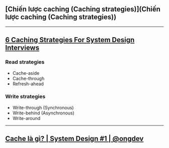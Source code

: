 ## [Chiến lược caching (Caching strategies)](Chiến lược caching (Caching strategies))

---

## [6 Caching Strategies For System Design Interviews](https://levelup.gitconnected.com/6-caching-strategies-for-system-design-interviews-8cf22193b360)

### Read strategies

- Cache-aside
- Cache-through
- Refresh-ahead

### Write strategies

- Write-through (Synchronous)
- Write-behind (Asynchronous)
- Write-around

---

## [Cache là gì? | System Design #1 | @ongdev](https://www.youtube.com/watch?v=msqPp2J3c6Y)